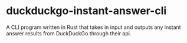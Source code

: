 # duckduckgo-instant-answer-cli
A CLI program written in Rust that takes in input and outputs any instant answer results from DuckDuckGo through their api.
